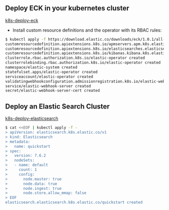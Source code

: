 
## Deploy ECK in your kubernetes cluster
[k8s-deploy-eck](https://www.elastic.co/guide/en/cloud-on-k8s/current/k8s-quickstart.html#k8s-deploy-eck)

- Install custom resource definitions and the operator with its RBAC rules:
  
```bash
$ kubectl apply -f https://download.elastic.co/downloads/eck/1.0.1/all-in-one.yaml
customresourcedefinition.apiextensions.k8s.io/apmservers.apm.k8s.elastic.co created
customresourcedefinition.apiextensions.k8s.io/elasticsearches.elasticsearch.k8s.elastic.co created
customresourcedefinition.apiextensions.k8s.io/kibanas.kibana.k8s.elastic.co created
clusterrole.rbac.authorization.k8s.io/elastic-operator created
clusterrolebinding.rbac.authorization.k8s.io/elastic-operator created
namespace/elastic-system created
statefulset.apps/elastic-operator created
serviceaccount/elastic-operator created
validatingwebhookconfiguration.admissionregistration.k8s.io/elastic-webhook.k8s.elastic.co created
service/elastic-webhook-server created
secret/elastic-webhook-server-cert created
```

## Deploy an Elastic Search Cluster
[k8s-deploy-elasticsearch](https://www.elastic.co/guide/en/cloud-on-k8s/current/k8s-quickstart.html#k8s-deploy-elasticsearch)

```bash
$ cat <<EOF | kubectl apply -f -
> apiVersion: elasticsearch.k8s.elastic.co/v1
> kind: Elasticsearch
> metadata:
>   name: quickstart
> spec:
>   version: 7.6.2
>   nodeSets:
>   - name: default
>     count: 1
>     config:
>       node.master: true
>       node.data: true
>       node.ingest: true
>       node.store.allow_mmap: false
> EOF
elasticsearch.elasticsearch.k8s.elastic.co/quickstart created
```